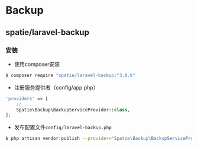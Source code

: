 # Backup

## spatie/laravel-backup

### 安装

- 使用composer安装

```bash
$ composer require "spatie/laravel-backup:^3.0.0"
```

- 注册服务提供者（config/app.php）

```php
'providers' => [
    // ...
    Spatie\Backup\BackupServiceProvider::class,
];
```

- 发布配置文件`config/laravel-backup.php`

```bash
$ php artisan vendor:publish --provider="Spatie\Backup\BackupServiceProvider"
```
